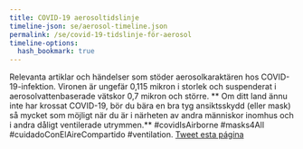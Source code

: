 ```yaml
---
title: COVID-19 aerosoltidslinje
timeline-json: se/aerosol-timeline.json
permalink: /se/covid-19-tidslinje-för-aerosol
timeline-options: 
  hash_bookmark: true
---
```


Relevanta artiklar och händelser som stöder aerosolkaraktären hos COVID-19-infektion. Vironen är ungefär 0,115 mikron i storlek och suspenderat i aerosolvattenbaserade vätskor 0,7 mikron och större. ** Om ditt land ännu inte har krossat COVID-19, bör du bära en bra tyg ansiktsskydd (eller mask) så mycket som möjligt när du är i närheten av andra människor inomhus och i andra dåligt ventilerade utrymmen.** #covidIsAirborne #masks4All #cuidadoConElAireCompartido #ventilation. <a href="https://twitter.com/intent/tweet?url=https%3A%2F%2Fits-airborne.org%2Fes%2Flínea-de-tiempo-covid19&via=AerosolizedC19&text=%23COVIDisAirborne%20%23masks4All%20%23cuidadoConElAireCompartido%20%23ventilation. See: " target="_blank">Tweet esta página</a>
